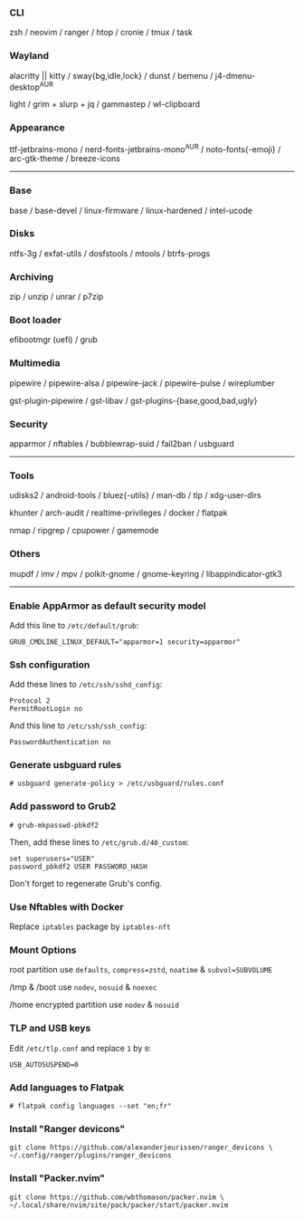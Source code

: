 ### CLI
zsh / neovim / ranger / htop / cronie / tmux / task

### Wayland
alacritty || kitty / sway{bg,idle,lock} / dunst / bemenu / j4-dmenu-desktop<sup>AUR</sup>

light / grim + slurp + jq / gammastep / wl-clipboard

### Appearance
ttf-jetbrains-mono / nerd-fonts-jetbrains-mono<sup>AUR</sup> / noto-fonts{-emoji} / arc-gtk-theme / breeze-icons

---
### Base
base / base-devel / linux-firmware / linux-hardened / intel-ucode

### Disks
ntfs-3g / exfat-utils / dosfstools / mtools / btrfs-progs

### Archiving
zip / unzip / unrar / p7zip

### Boot loader
efibootmgr (uefi) / grub

### Multimedia
pipewire / pipewire-alsa / pipewire-jack / pipewire-pulse / wireplumber

gst-plugin-pipewire / gst-libav / gst-plugins-{base,good,bad,ugly}

### Security
apparmor / nftables / bubblewrap-suid / fail2ban / usbguard

---
### Tools
udisks2 / android-tools / bluez{-utils} / man-db / tlp / xdg-user-dirs

khunter / arch-audit / realtime-privileges / docker / flatpak

nmap / ripgrep / cpupower / gamemode

### Others
mupdf / imv / mpv / polkit-gnome / gnome-keyring / libappindicator-gtk3

---
### Enable AppArmor as default security model
Add this line to `/etc/default/grub`:
```
GRUB_CMDLINE_LINUX_DEFAULT="apparmor=1 security=apparmor"
```

### Ssh configuration
Add these lines to `/etc/ssh/sshd_config`:
```
Protocol 2
PermitRootLogin no
```
And this line to `/etc/ssh/ssh_config`:
```
PasswordAuthentication no
```

### Generate usbguard rules
```
# usbguard generate-policy > /etc/usbguard/rules.conf
```

### Add password to Grub2
```
# grub-mkpasswd-pbkdf2
```
Then, add these lines to `/etc/grub.d/40_custom`:
```
set superusers="USER"
password_pbkdf2 USER PASSWORD_HASH
```
Don't forget to regenerate Grub's config.

### Use Nftables with Docker
Replace `iptables` package by `iptables-nft`

### Mount Options
root partition use `defaults`, `compress=zstd`, `noatime` & `subvol=SUBVOLUME`

/tmp & /boot use `nodev`, `nosuid` & `noexec`

/home encrypted partition use `nodev` & `nosuid`

### TLP and USB keys
Edit `/etc/tlp.conf` and replace `1` by `0`:
```
USB_AUTOSUSPEND=0
```

### Add languages to Flatpak
```
# flatpak config languages --set "en;fr"
```

### Install "Ranger devicons"
```
git clone https://github.com/alexanderjeurissen/ranger_devicons \
~/.config/ranger/plugins/ranger_devicons
```

### Install "Packer.nvim"
```
git clone https://github.com/wbthomason/packer.nvim \
~/.local/share/nvim/site/pack/packer/start/packer.nvim
```
